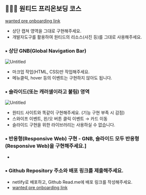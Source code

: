 ## 👩🏻‍💻 원티드 프리온보딩 코스

[wanted pre onboarding link](https://jovial-hermann-e95620.netlify.app/)

- 상단 캡쳐 영역을 그대로 구현해주세요.
- 개발자도구를 활용하여 원티드의 리소스(사진 등)를 그대로 사용해주세요.

### ▪️ 상단 GNB(Global Navigation Bar)

![Untitled](https://s3-us-west-2.amazonaws.com/secure.notion-static.com/8475e684-6470-4c29-baf3-6e512f27303e/Untitled.png)

- 마크업 작업(HTML, CSS)만 작업해주세요.
- 메뉴클릭, hover 등의 이벤트는 구현하지 않아도 됩니다.

### ▪️ 슬라이드(또는 캐러샐이라고 불림) 영역

![Untitled](https://s3-us-west-2.amazonaws.com/secure.notion-static.com/c4431738-1f8e-464a-b37e-e88c33a01438/Untitled.png)

- 원티드 사이트와 똑같이 구현해주세요. (기능 구현 부족 시 감점)
- 스와이프 이벤트, 왼/오 버튼 클릭 이벤트 → 카드 이동
- 슬라이드 구현을 위한 라이브러리는 사용하실 수 없습니다.

### ▪️ 반응형(Responsive Web) 구현 - GNB, 슬라이드 모두 반응형(Responsive Web)을 구현해주세요.]

-

### ▪️ Github Repository 주소와 배포 링크를 제출해주세요.

- netlify로 배포하고, Github Read.me에 배포 링크를 작성해주세요.
- [wanted pre onboarding link](https://jovial-hermann-e95620.netlify.app/)
